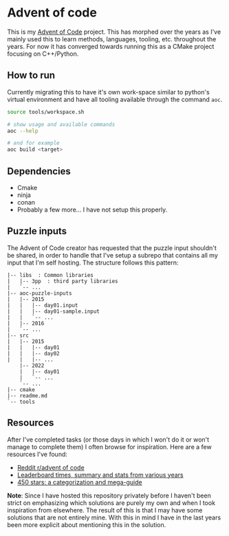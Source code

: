 # Advent of code

This is my [Advent of Code](https://adventofcode.com/) project. This has
morphed over the years as I've mainly used this to learn methods, languages,
tooling, etc. throughout the years. For now it has converged towards running
this as a CMake project focusing on C++/Python.


## How to run

Currently migrating this to have it's own work-space similar to python's
virtual environment and have all tooling available through the command `aoc`.

```bash
source tools/workspace.sh

# show usage and available commands
aoc --help

# and for example
aoc build <target>
```

## Dependencies

- Cmake
- ninja
- conan
- Probably a few more... I have not setup this properly.


## Puzzle inputs

The Advent of Code creator has requested that the puzzle input shouldn't be
shared, in order to handle that I've setup a subrepo that contains all my input
that I'm self hosting. The structure follows this pattern:

```
|-- libs  : Common libraries
|   |-- 3pp  : third party libraries
|   `-- ...
|-- aoc-puzzle-inputs
|   |-- 2015
|   |   |-- day01.input
|   |   |-- day01-sample.input
|   |   `-- ...
|   |-- 2016
|   `-- ...
|-- src
|   |-- 2015
|   |   |-- day01
|   |   |-- day02
|   |   |-- ...
    |-- 2022
    |   |-- day01
    |   `-- ...
    `-- ...
|-- cmake
|-- readme.md
`-- tools
```


## Resources

After I've completed tasks (or those days in which I won't do it or won't
manage to complete them) I often browse for inspiration. Here are a few
resources I've found:

- [Reddit r/advent of code](https://www.reddit.com/r/adventofcode/)
- [Leaderboard times, summary and stats from various years](https://aoc.xhyrom.dev/)
- [450 stars: a categorization and
  mega-guide](https://www.reddit.com/r/adventofcode/comments/1gdw4cj/450_stars_a_categorization_and_megaguide/)

**Note**: Since I have hosted this repository privately before I haven't been
strict on emphasizing which solutions are purely my own and when I took
inspiration from elsewhere. The result of this is that I may have some solutions
that are not entirely mine. With this in mind I have in the last years been
more explicit about mentioning this in the solution.
